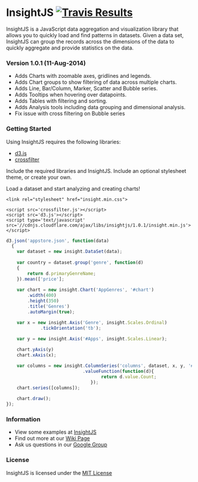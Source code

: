 InsightJS [![Travis Results](https://travis-ci.org/ScottLogic/insight.svg?branch=master)](https://travis-ci.org/ScottLogic/insight)
=======

InsightJS is a JavaScript data aggregation and visualization library that allows you to quickly load and find patterns in datasets.  Given a data set, InsightJS can group the records across the dimensions of the data to quickly aggregate and provide statistics on the data.

### Version 1.0.1 (11-Aug-2014)

* Adds Charts with zoomable axes, gridlines and legends.
* Adds Chart groups to show filtering of data across multiple charts.
* Adds Line, Bar/Column, Marker, Scatter and Bubble series.
* Adds Tooltips when hovering over datapoints.
* Adds Tables with filtering and sorting.
* Adds Analysis tools including data grouping and dimensional analysis.
* Fix issue with cross filtering on Bubble series

### Getting Started

Using InsightJS requires the following libraries:
- [d3.js](https://github.com/mbostock/d3)
- [crossfilter](https://github.com/square/crossfilter/)

Include the required libraries and InsightJS. Include an optional stylesheet theme, or create your own.


Load a dataset and start analyzing and creating charts!

```
<link rel="stylesheet" href="insight.min.css">

<script src='crossfilter.js'></script>
<script src='d3.js'></script>
<script type='text/javascript' src='//cdnjs.cloudflare.com/ajax/libs/insightjs/1.0.1/insight.min.js'></script>
```

```javascript
d3.json('appstore.json', function(data)
  {
    var dataset = new insight.DataSet(data);
    
    var country = dataset.group('genre', function(d)
    {
        return d.primaryGenreName;
    }).mean(['price'];
    
    var chart = new insight.Chart('AppGenres', '#chart')
        .width(400)
        .height(350)
        .title('Genres')
        .autoMargin(true);

    var x = new insight.Axis('Genre', insight.Scales.Ordinal)
             .tickOrientation('tb');

    var y = new insight.Axis('#Apps', insight.Scales.Linear);
    
    chart.yAxis(y)
    chart.xAxis(x);

    var columns = new insight.ColumnSeries('columns', dataset, x, y, '#3498db')
                             .valueFunction(function(d){
                                    return d.value.Count;
                                });
    chart.series([columns]);
    
    chart.draw();
});

```
### Information

- View some examples at [InsightJS](http://scottlogic.github.io/insight/)
- Find out more at our [Wiki Page](https://github.com/ScottLogic/insight/wiki)
- Ask us questions in our [Google Group](https://groups.google.com/forum/#!forum/insightjs/)

### License
InsightJS is licensed under the [MIT License](http://opensource.org/licenses/MIT)
